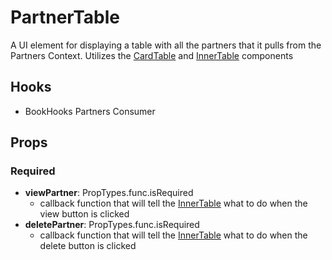# PartnerTable

A UI element for displaying a table with all the partners that it pulls from the Partners Context. Utilizes the [CardTable](https://github.com/pay-theory/pay-theory-ui/tree/master/src/common/CardTable) and [InnerTable](https://github.com/pay-theory/pay-theory-ui/tree/master/src/common/InnerTable) components 

## Hooks

* BookHooks Partners Consumer

## Props

### Required

* **viewPartner**: PropTypes.func.isRequired
    * callback function that will tell the [InnerTable](https://github.com/pay-theory/pay-theory-ui/tree/master/src/common/InnerTable) what to do when the view button is clicked
* **deletePartner**: PropTypes.func.isRequired
    * callback function that will tell the [InnerTable](https://github.com/pay-theory/pay-theory-ui/tree/master/src/common/InnerTable) what to do when the delete button is clicked